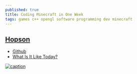 ```yaml
---
published: true
title: Coding Minecraft in One Week
tags: games c++ opengl software programming dev minecraft
---
```

## [Hopson](https://www.youtube.com/watch?v=Xq3isov6mZ8)

- [Github](https://github.com/Hopson97/MineCraft-One-Week-Challenge)
- [What Is It Like Today?](https://www.youtube.com/watch?v=G81obcacVGM)

[![caption](https://img.youtube.com/vi/Xq3isov6mZ8/0.jpg)](https://www.youtube.com/watch?v=Xq3isov6mZ8)
